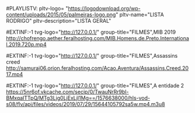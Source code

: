 #PLAYLISTV: pltv-logo= "https://logodownload.org/wp-content/uploads/2015/05/palmeiras-logo.png" pltv-name="LISTA RODRIGO" pltv-description="LISTA GERAL" 

#EXTINF:-1 tvg-logo="http://127.0.0.1/" group-title="FILMES",MIB 2019
http://chofrengo.aether.feralhosting.com/MIB.Homens.de.Preto.International.2019.720p.mp4

#EXTINF:-1 tvg-logo="http://127.0.0.1/" group-title="FILMES",Assassins creed
http://samurai06.orion.feralhosting.com/Acao.Aventura/Assassins.Creed.2017.mp4

#EXTINF:-1 tvg-logo="http://127.0.0.1/" group-title="FILMES",A entidade 2
https://5nr6of.vkcache.com/secip/0/TwauNrRr9bl-BMxqaITTpQ/MTg3Ljg0LjExLjI1Mg==/1576638000/hls-vod-s08/flv/api/files/videos/2019/07/29/15644105792sa5w.mp4.m3u8
